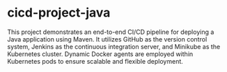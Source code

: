 # cicd-project-java
This project demonstrates an end-to-end CI/CD pipeline for deploying a Java application using Maven. It utilizes GitHub as the version control system, Jenkins as the continuous integration server, and Minikube as the Kubernetes cluster. Dynamic Docker agents are employed within Kubernetes pods to ensure scalable and flexible deployment.

